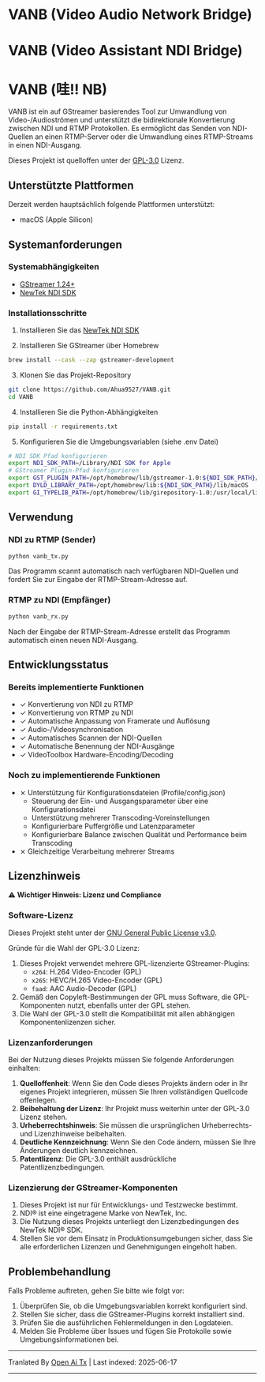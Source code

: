 # VANB (Video Audio Network Bridge)
# VANB (Video Assistant NDI Bridge)
# VANB (哇!! NB)

VANB ist ein auf GStreamer basierendes Tool zur Umwandlung von Video-/Audioströmen und unterstützt die bidirektionale Konvertierung zwischen NDI und RTMP Protokollen. Es ermöglicht das Senden von NDI-Quellen an einen RTMP-Server oder die Umwandlung eines RTMP-Streams in einen NDI-Ausgang.

Dieses Projekt ist quelloffen unter der [GPL-3.0](https://www.gnu.org/licenses/gpl-3.0.html) Lizenz.

## Unterstützte Plattformen

Derzeit werden hauptsächlich folgende Plattformen unterstützt:
- macOS (Apple Silicon)

## Systemanforderungen

### Systemabhängigkeiten
- [GStreamer 1.24+](https://gstreamer.freedesktop.org)
- [NewTek NDI SDK](https://www.ndi.tv/sdk/)

### Installationsschritte
1. Installieren Sie das [NewTek NDI SDK](https://www.ndi.tv/sdk/)

2. Installieren Sie GStreamer über Homebrew
```bash
brew install --cask --zap gstreamer-development
```

3. Klonen Sie das Projekt-Repository
```bash
git clone https://github.com/Ahua9527/VANB.git
cd VANB
```

4. Installieren Sie die Python-Abhängigkeiten
```bash
pip install -r requirements.txt
```

5. Konfigurieren Sie die Umgebungsvariablen (siehe .env Datei)
```bash
# NDI SDK Pfad konfigurieren
export NDI_SDK_PATH=/Library/NDI SDK for Apple
# GStreamer Plugin-Pfad konfigurieren
export GST_PLUGIN_PATH=/opt/homebrew/lib/gstreamer-1.0:${NDI_SDK_PATH}/lib/macOS
export DYLD_LIBRARY_PATH=/opt/homebrew/lib:${NDI_SDK_PATH}/lib/macOS
export GI_TYPELIB_PATH=/opt/homebrew/lib/girepository-1.0:/usr/local/lib/girepository-1.0
```

## Verwendung

### NDI zu RTMP (Sender)
```bash
python vanb_tx.py
```
Das Programm scannt automatisch nach verfügbaren NDI-Quellen und fordert Sie zur Eingabe der RTMP-Stream-Adresse auf.

### RTMP zu NDI (Empfänger)
```bash
python vanb_rx.py
```
Nach der Eingabe der RTMP-Stream-Adresse erstellt das Programm automatisch einen neuen NDI-Ausgang.

## Entwicklungsstatus

### Bereits implementierte Funktionen
- ✓ Konvertierung von NDI zu RTMP
- ✓ Konvertierung von RTMP zu NDI
- ✓ Automatische Anpassung von Framerate und Auflösung
- ✓ Audio-/Videosynchronisation
- ✓ Automatisches Scannen der NDI-Quellen
- ✓ Automatische Benennung der NDI-Ausgänge
- ✓ VideoToolbox Hardware-Encoding/Decoding

### Noch zu implementierende Funktionen
- ⨯ Unterstützung für Konfigurationsdateien (Profile/config.json)
  - Steuerung der Ein- und Ausgangsparameter über eine Konfigurationsdatei
  - Unterstützung mehrerer Transcoding-Voreinstellungen
  - Konfigurierbare Puffergröße und Latenzparameter
  - Konfigurierbare Balance zwischen Qualität und Performance beim Transcoding
- ⨯ Gleichzeitige Verarbeitung mehrerer Streams

## Lizenzhinweis

⚠️ **Wichtiger Hinweis: Lizenz und Compliance**

### Software-Lizenz

Dieses Projekt steht unter der [GNU General Public License v3.0](https://www.gnu.org/licenses/gpl-3.0.html).

Gründe für die Wahl der GPL-3.0 Lizenz:
1. Dieses Projekt verwendet mehrere GPL-lizenzierte GStreamer-Plugins:
   - `x264`: H.264 Video-Encoder (GPL)
   - `x265`: HEVC/H.265 Video-Encoder (GPL)
   - `faad`: AAC Audio-Decoder (GPL)
2. Gemäß den Copyleft-Bestimmungen der GPL muss Software, die GPL-Komponenten nutzt, ebenfalls unter der GPL stehen.
3. Die Wahl der GPL-3.0 stellt die Kompatibilität mit allen abhängigen Komponentenlizenzen sicher.

### Lizenzanforderungen

Bei der Nutzung dieses Projekts müssen Sie folgende Anforderungen einhalten:
1. **Quelloffenheit**: Wenn Sie den Code dieses Projekts ändern oder in Ihr eigenes Projekt integrieren, müssen Sie Ihren vollständigen Quellcode offenlegen.
2. **Beibehaltung der Lizenz**: Ihr Projekt muss weiterhin unter der GPL-3.0 Lizenz stehen.
3. **Urheberrechtshinweis**: Sie müssen die ursprünglichen Urheberrechts- und Lizenzhinweise beibehalten.
4. **Deutliche Kennzeichnung**: Wenn Sie den Code ändern, müssen Sie Ihre Änderungen deutlich kennzeichnen.
5. **Patentlizenz**: Die GPL-3.0 enthält ausdrückliche Patentlizenzbedingungen.

### Lizenzierung der GStreamer-Komponenten
1. Dieses Projekt ist nur für Entwicklungs- und Testzwecke bestimmt.
2. NDI® ist eine eingetragene Marke von NewTek, Inc.
3. Die Nutzung dieses Projekts unterliegt den Lizenzbedingungen des NewTek NDI® SDK.
4. Stellen Sie vor dem Einsatz in Produktionsumgebungen sicher, dass Sie alle erforderlichen Lizenzen und Genehmigungen eingeholt haben.

## Problembehandlung

Falls Probleme auftreten, gehen Sie bitte wie folgt vor:
1. Überprüfen Sie, ob die Umgebungsvariablen korrekt konfiguriert sind.
2. Stellen Sie sicher, dass die GStreamer-Plugins korrekt installiert sind.
3. Prüfen Sie die ausführlichen Fehlermeldungen in den Logdateien.
4. Melden Sie Probleme über Issues und fügen Sie Protokolle sowie Umgebungsinformationen bei.

---

Tranlated By [Open Ai Tx](https://github.com/OpenAiTx/OpenAiTx) | Last indexed: 2025-06-17

---